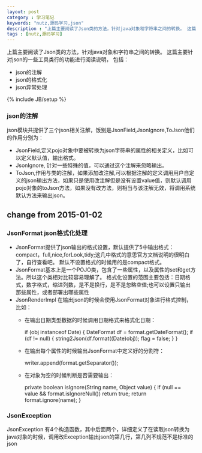 ```yaml
---
layout: post
category : 学习笔记 
keywords: "nutz,源码学习,json"
description : "上篇主要阅读了Json类的方法，针对java对象和字符串之间的转换。 这篇主要针对json的一些工具类行的功能进行阅读说明"
tags : [nutz,源码学习]
---
```


上篇主要阅读了Json类的方法，针对java对象和字符串之间的转换。 这篇主要针对json的一些工具类行的功能进行阅读说明，
包括：

- json的注解
- json的格式化
- json异常处理

<!--break-->

{% include JB/setup %}

### json的注解

json模块共提供了三个json相关注解，饭别是JsonField,JsonIgnore,ToJson他们的作用分别为：

- JsonField,定义pojo对象中要被转换为json字符串的属性的相关定义，比如可以定义默认值，输出格式。
- JsonIgnore, 针对一些特殊的值，可以通过这个注解来忽略输出。
- ToJson,作用与类的注解，如果添加改注解,可以根据注解的定义调用用户自定义的json输出方法，如果只是使用改注解但是没有设置value值，则默认调用pojo对象的toJson方法，如果没有改方法，则相当与该注解无效，将调用系统默认方法来输出json。

## change from 2015-01-02


### JsonFormat json格式化处理

- JsonFormat提供了json输出的格式设置，默认提供了5中输出格式：compact，full,nice,forLook,tidy;这几中格式的意思官方文档说明的很明白了，自行查看吧。
默认不设置格式的时候用的是compact格式。
- JsonFormat基本上是一个POJO类，包含了一些属性，以及属性的set和get方法。所以这个类相对比较容易理解了。
格式化设置的范围主要包括：日期格式，数字格式，缩进列数，是不是换行，是不是忽略空值;也可以设置只输出那些属性，或者部署出哪些属性
- JsonRenderImpl 在输出json的时候会使用JsonFormat对象进行格式控制，比如：
    - 在输出日期类型数据的时候调用日期格式来格式化日期：
    
        if (obj instanceof Date) {
            DateFormat df = format.getDateFormat();
            if (df != null) {
                string2Json(df.format((Date)obj));
                flag = false;
            }
        }
    - 在输出每个属性的时候输出JsonFormat中定义好的分割符：
              
        writer.append(format.getSeparator());
        
    - 在对象为空的时候判断是否需要输出：
    
        private boolean isIgnore(String name, Object value) {
            if (null == value && format.isIgnoreNull())
                return true;
            return format.ignore(name);
        }
        
### JsonException

JsonException 有4个构造函数，其中后面两个，详细定义了在读取json转换为java对象的时候，调用改Exception输出json的第几行，第几列不规范不是标准的json
